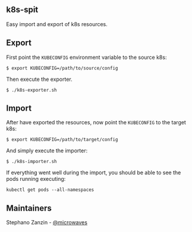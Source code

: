 k8s-spit
--------
Easy import and export of k8s resources.

## Export

First point the `KUBECONFIG` environment variable to the source k8s:

```
$ export KUBECONFIG=/path/to/source/config
```

Then execute the exporter.

```
$ ./k8s-exporter.sh
```

## Import

After have exported the resources, now point the `KUBECONFIG` to the target k8s:

```
$ export KUBECONFIG=/path/to/target/config
```

And simply execute the importer:

```
$ ./k8s-importer.sh
```

If everything went well during the import, you should be able to see the pods
running executing:

```
kubectl get pods --all-namespaces
```

## Maintainers

Stephano Zanzin - [@microwaves](https://github.com/microwaves)
